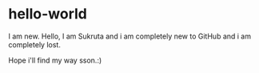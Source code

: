 # hello-world
I am new.
Hello,
I am Sukruta and i am completely new to GitHub and i am completely lost.

Hope i'll find my way sson.:)
